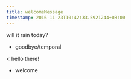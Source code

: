 ```yaml
---
title: welcomeMessage
timestamp: 2016-11-23T10:42:33.5921244+08:00
---
```


will it rain today?
* goodbye/temporal

< hello there!
* welcome
